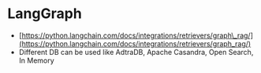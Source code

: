# LangGraph

* [https://python.langchain.com/docs/integrations/retrievers/graph\_rag/](https://python.langchain.com/docs/integrations/retrievers/graph_rag/)
* Different DB can be used like AdtraDB, Apache Casandra, Open Search, In Memory

